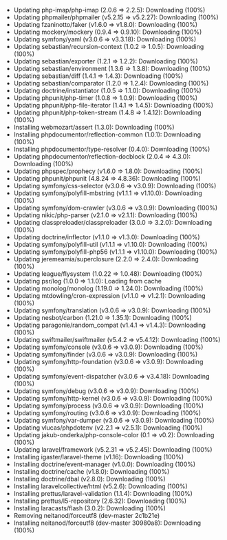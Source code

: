   - Updating php-imap/php-imap (2.0.6 => 2.2.5): Downloading (100%)
  - Updating phpmailer/phpmailer (v5.2.15 => v5.2.27): Downloading (100%)
  - Updating fzaninotto/faker (v1.6.0 => v1.8.0): Downloading (100%)
  - Updating mockery/mockery (0.9.4 => 0.9.10): Downloading (100%)
  - Updating symfony/yaml (v3.0.6 => v3.3.18): Downloading (100%)
  - Updating sebastian/recursion-context (1.0.2 => 1.0.5): Downloading (100%)
  - Updating sebastian/exporter (1.2.1 => 1.2.2): Downloading (100%)
  - Updating sebastian/environment (1.3.6 => 1.3.8): Downloading (100%)
  - Updating sebastian/diff (1.4.1 => 1.4.3): Downloading (100%)
  - Updating sebastian/comparator (1.2.0 => 1.2.4): Downloading (100%)
  - Updating doctrine/instantiator (1.0.5 => 1.1.0): Downloading (100%)
  - Updating phpunit/php-timer (1.0.8 => 1.0.9): Downloading (100%)
  - Updating phpunit/php-file-iterator (1.4.1 => 1.4.5): Downloading (100%)
  - Updating phpunit/php-token-stream (1.4.8 => 1.4.12): Downloading (100%)
  - Installing webmozart/assert (1.3.0): Downloading (100%)
  - Installing phpdocumentor/reflection-common (1.0.1): Downloading (100%)
  - Installing phpdocumentor/type-resolver (0.4.0): Downloading (100%)
  - Updating phpdocumentor/reflection-docblock (2.0.4 => 4.3.0): Downloading (100%)
  - Updating phpspec/prophecy (v1.6.0 => 1.8.0): Downloading (100%)
  - Updating phpunit/phpunit (4.8.24 => 4.8.36): Downloading (100%)
  - Updating symfony/css-selector (v3.0.6 => v3.0.9): Downloading (100%)
  - Updating symfony/polyfill-mbstring (v1.1.1 => v1.10.0): Downloading (100%)
  - Updating symfony/dom-crawler (v3.0.6 => v3.0.9): Downloading (100%)
  - Updating nikic/php-parser (v2.1.0 => v2.1.1): Downloading (100%)
  - Updating classpreloader/classpreloader (3.0.0 => 3.2.0): Downloading (100%)
  - Updating doctrine/inflector (v1.1.0 => v1.3.0): Downloading (100%)
  - Updating symfony/polyfill-util (v1.1.1 => v1.10.0): Downloading (100%)
  - Updating symfony/polyfill-php56 (v1.1.1 => v1.10.0): Downloading (100%)
  - Updating jeremeamia/superclosure (2.2.0 => 2.4.0): Downloading (100%)
  - Updating league/flysystem (1.0.22 => 1.0.48): Downloading (100%)
  - Updating psr/log (1.0.0 => 1.1.0): Loading from cache
  - Updating monolog/monolog (1.19.0 => 1.24.0): Downloading (100%)
  - Updating mtdowling/cron-expression (v1.1.0 => v1.2.1): Downloading (100%)
  - Updating symfony/translation (v3.0.6 => v3.0.9): Downloading (100%)
  - Updating nesbot/carbon (1.21.0 => 1.35.1): Downloading (100%)
  - Updating paragonie/random_compat (v1.4.1 => v1.4.3): Downloading (100%)
  - Updating swiftmailer/swiftmailer (v5.4.2 => v5.4.12): Downloading (100%)
  - Updating symfony/console (v3.0.6 => v3.0.9): Downloading (100%)
  - Updating symfony/finder (v3.0.6 => v3.0.9): Downloading (100%)
  - Updating symfony/http-foundation (v3.0.6 => v3.0.9): Downloading (100%)
  - Updating symfony/event-dispatcher (v3.0.6 => v3.4.18): Downloading (100%)
  - Updating symfony/debug (v3.0.6 => v3.0.9): Downloading (100%)
  - Updating symfony/http-kernel (v3.0.6 => v3.0.9): Downloading (100%)
  - Updating symfony/process (v3.0.6 => v3.0.9): Downloading (100%)
  - Updating symfony/routing (v3.0.6 => v3.0.9): Downloading (100%)
  - Updating symfony/var-dumper (v3.0.6 => v3.0.9): Downloading (100%)
  - Updating vlucas/phpdotenv (v2.2.1 => v2.5.1): Downloading (100%)
  - Updating jakub-onderka/php-console-color (0.1 => v0.2): Downloading (100%)
  - Updating laravel/framework (v5.2.31 => v5.2.45): Downloading (100%)
  - Installing igaster/laravel-theme (v1.16): Downloading (100%)
  - Installing doctrine/event-manager (v1.0.0): Downloading (100%)
  - Installing doctrine/cache (v1.8.0): Downloading (100%)
  - Installing doctrine/dbal (v2.8.0): Downloading (100%)
  - Installing laravelcollective/html (v5.2.6): Downloading (100%)
  - Installing prettus/laravel-validation (1.1.4): Downloading (100%)
  - Installing prettus/l5-repository (2.6.32): Downloading (100%)
  - Installing laracasts/flash (3.0.2): Downloading (100%)
  - Removing neitanod/forceutf8 (dev-master 2c1b21e)
  - Installing neitanod/forceutf8 (dev-master 30980a8): Downloading (100%)